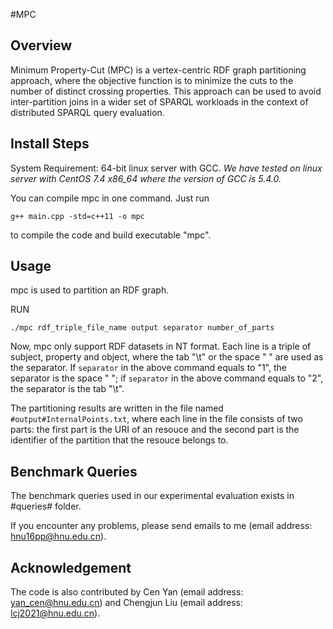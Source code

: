 #MPC

## Overview
Minimum Property-Cut (MPC) is a vertex-centric RDF graph partitioning approach, where the objective function is to minimize the cuts to the number of distinct crossing properties. This approach can be used to avoid inter-partition joins in a wider set of SPARQL workloads in the context of distributed SPARQL query evaluation.

## Install Steps

System Requirement: 64-bit linux server with GCC.
*We have tested on linux server with CentOS 7.4 x86_64 where the version of GCC is 5.4.0.*

You can compile mpc in one command. Just run
	
	g++ main.cpp -std=c++11 -o mpc

to compile the code and build executable "mpc".

## Usage
mpc is used to partition an RDF graph.

RUN
	
	./mpc rdf_triple_file_name output separator number_of_parts
	

Now, mpc only support RDF datasets in NT format. Each line is a triple of subject, property and object, where the tab "\t" or the space " " are used as the separator. If `separator` in the above command equals to "1", the separator is the space " "; if `separator` in the above command equals to "2", the separator is the tab "\t".

The partitioning results are written in the file named `#output#InternalPoints.txt`, where each line in the file consists of two parts: the first part is the URI of an resouce and the second part is the identifier of the partition that the resouce belongs to.

## Benchmark Queries

The benchmark queries used in our experimental evaluation exists in #queries# folder.

If you encounter any problems, please send emails to me (email address: hnu16pp@hnu.edu.cn).

## Acknowledgement

The code is also contributed by Cen Yan (email address: yan_cen@hnu.edu.cn) and Chengjun Liu (email address: lcj2021@hnu.edu.cn).
